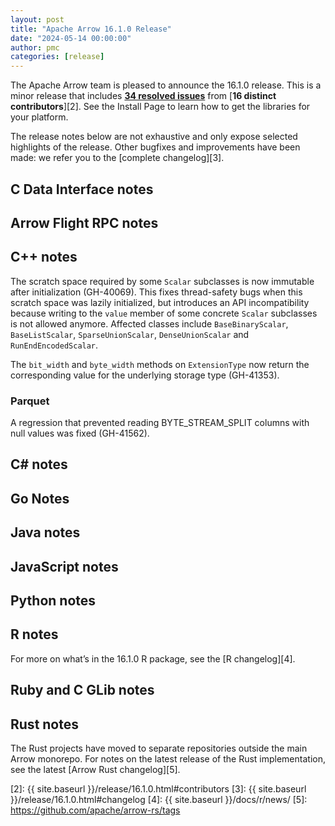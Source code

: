 ```yaml
---
layout: post
title: "Apache Arrow 16.1.0 Release"
date: "2024-05-14 00:00:00"
author: pmc
categories: [release]
---
```

<!--
{% comment %}
Licensed to the Apache Software Foundation (ASF) under one or more
contributor license agreements.  See the NOTICE file distributed with
this work for additional information regarding copyright ownership.
The ASF licenses this file to you under the Apache License, Version 2.0
(the "License"); you may not use this file except in compliance with
the License.  You may obtain a copy of the License at

http://www.apache.org/licenses/LICENSE-2.0

Unless required by applicable law or agreed to in writing, software
distributed under the License is distributed on an "AS IS" BASIS,
WITHOUT WARRANTIES OR CONDITIONS OF ANY KIND, either express or implied.
See the License for the specific language governing permissions and
limitations under the License.
{% endcomment %}
-->


The Apache Arrow team is pleased to announce the 16.1.0 release.
This is a minor release that includes [**34 resolved issues**][1]
from [**16 distinct contributors**][2]. See the Install Page to learn how to get the libraries for your platform.

The release notes below are not exhaustive and only expose selected highlights
of the release. Other bugfixes and improvements have been made: we refer
you to the [complete changelog][3].

## C Data Interface notes


## Arrow Flight RPC notes


## C++ notes

The scratch space required by some `Scalar` subclasses is now immutable after
initialization (GH-40069). This fixes thread-safety bugs when this scratch
space was lazily initialized, but introduces an API incompatibility because
writing to the `value` member of some concrete `Scalar` subclasses is not
allowed anymore. Affected classes include `BaseBinaryScalar`, `BaseListScalar`,
`SparseUnionScalar`, `DenseUnionScalar` and `RunEndEncodedScalar`.

The `bit_width` and `byte_width` methods on `ExtensionType` now return the
corresponding value for the underlying storage type (GH-41353).

### Parquet

A regression that prevented reading BYTE_STREAM_SPLIT columns with null values
was fixed (GH-41562).

## C# notes


## Go Notes


## Java notes


## JavaScript notes


## Python notes


## R notes


For more on what’s in the 16.1.0 R package, see the [R changelog][4].

## Ruby and C GLib notes


## Rust notes

The Rust projects have moved to separate repositories outside the
main Arrow monorepo. For notes on the latest release of the Rust
implementation, see the latest [Arrow Rust changelog][5].

[1]: https://github.com/apache/arrow/milestone/63?closed=1
[2]: {{ site.baseurl }}/release/16.1.0.html#contributors
[3]: {{ site.baseurl }}/release/16.1.0.html#changelog
[4]: {{ site.baseurl }}/docs/r/news/
[5]: https://github.com/apache/arrow-rs/tags
